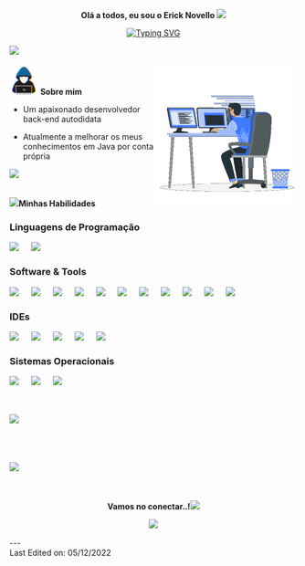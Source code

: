 <p align="center"><b>Olá a todos, eu sou o Erick Novello </b><img src="https://media.giphy.com/media/hvRJCLFzcasrR4ia7z/giphy.gif" width="30"></p>

<p align="center"><a href="https://git.io/typing-svg"><img src="https://readme-typing-svg.demolab.com?font=Fira+Code&pause=1000&width=435&lines=Fullstack+Java+Developer+at+QubIT;I+love+to+learn+new+technologies;Brazilian%2C+25+years+old;My+favorite+language+is+java" alt="Typing SVG" /></a></p>

<img src="https://user-images.githubusercontent.com/73097560/115834477-dbab4500-a447-11eb-908a-139a6edaec5c.gif"><br><br>
<a> <img align="right" src="https://github.com/0xAbdulKhalid/0xAbdulKhalid/raw/main/assets/mdImages/Right_Side.gif" width = 250px></a>
<a><img src = "https://github.com/0xAbdulKhalid/0xAbdulKhalid/raw/main/assets/mdImages/about_me.gif" width = 50px></a> **Sobre mim**


- Um apaixonado desenvolvedor back-end autodidata

- Atualmente a melhorar os meus conhecimentos em Java por conta própria
 
<img src="https://user-images.githubusercontent.com/73097560/115834477-dbab4500-a447-11eb-908a-139a6edaec5c.gif"><br><br>

<a><img src="https://media2.giphy.com/media/QssGEmpkyEOhBCb7e1/giphy.gif?cid=ecf05e47a0n3gi1bfqntqmob8g9aid1oyj2wr3ds3mg700bl&rid=giphy.gif" width ="50"></a>**Minhas Habilidades**

### Linguagens de Programação
<a><img src = "https://img.shields.io/badge/java-%23ED8B00.svg?style=Plastic&logo=java&logoColor=white"></a>
&emsp;
<a><img src = "https://img.shields.io/badge/kotlin-%237F52FF.svg?style=Plastic&logo=kotlin&logoColor=white"></a>
   
### Software & Tools
<a><img src = "https://img.shields.io/badge/spring-%236DB33F.svg?style=Plastic&logo=spring&logoColor=white"></a>
&emsp;
<a><img src = "https://img.shields.io/badge/Gradle-02303A.svg?style=Plastic&logo=Gradle&logoColor=white"></a>
&emsp;
<a><img src = "https://img.shields.io/badge/git-%23F05033.svg?style=Plastic&logo=git&logoColor=white"></a>
&emsp;
<a><img src = "https://img.shields.io/badge/github-%23121011.svg?style=Plastic&logo=github&logoColor=white"></a>
&emsp;
<a><img src = "https://img.shields.io/badge/docker-%230db7ed.svg?style=Plastic&logo=docker&logoColor=white"></a>
&emsp;
<a><img src = "https://img.shields.io/badge/Rabbitmq-FF6600?style=Plastic&logo=rabbitmq&logoColor=white"></a>
&emsp;
<a><img src = "https://img.shields.io/badge/JWT-black?style=Plastic&logo=JSON%20web%20tokens"></a>
&emsp;
<a><img src = "https://img.shields.io/badge/Postman-FF6C37?style=Plastic&logo=postman&logoColor=white"></a>
&emsp;
<a><img src = "https://img.shields.io/badge/Insomnia-black?style=Plastic&logo=insomnia&logoColor=5849BE"></a>
&emsp;
<a><img src = "https://img.shields.io/badge/Flutter-%2302569B.svg?style=Plastic&logo=Flutter&logoColor=white"></a>
&emsp;
<a><img src = "https://img.shields.io/badge/mysql-%2300f.svg?style=Plastic&logo=mysql&logoColor=white"></a>
&emsp;

### IDEs
<a><img src = "https://img.shields.io/badge/IntelliJIDEA-000000.svg?style=Plastic&logo=intellij-idea&logoColor=white"></a>
&emsp;
<a><img src = "https://img.shields.io/badge/Eclipse-FE7A16.svg?style=Plastic&logo=Eclipse&logoColor=white"></a>
&emsp;
<a><img src = "https://img.shields.io/badge/Visual%20Studio%20Code-0078d7.svg?style=Plastic&logo=visual-studio-code&logoColor=white"></a>
&emsp;
<a><img src = "https://img.shields.io/badge/Android%20Studio-3DDC84.svg?style=Plastic&logo=android-studio&logoColor=white"></a>
&emsp;
<a><img src = "https://img.shields.io/badge/Notepad++-90E59A.svg?style=Plastic&logo=notepad%2b%2b&logoColor=black"></a>

### Sistemas Operacionais
<a><img src = "https://img.shields.io/badge/Linux-FCC624?style=Plastic&logo=linux&logoColor=black"></a>
&emsp;
<a><img src = "https://img.shields.io/badge/Linux%20Mint-87CF3E?style=Plastic&logo=Linux%20Mint&logoColor=white"></a>
&emsp;
<a><img src = "https://img.shields.io/badge/Windows-0078D6?style=Plastic&logo=windows&logoColor=white"></a>
  
<br><br>
<img src="https://user-images.githubusercontent.com/73097560/115834477-dbab4500-a447-11eb-908a-139a6edaec5c.gif"><br><br>  

<br><br>
<img src="https://user-images.githubusercontent.com/73097560/115834477-dbab4500-a447-11eb-908a-139a6edaec5c.gif"><br><br>
<br>

<p align="center"><b> Vamos no conectar..!</b><img src="https://gifs.eco.br/wp-content/uploads/2022/07/gifs-de-aperto-de-mao-14.gif" width ="80"></p>

<p align="center">
<a href="https://www.linkedin.com/in/leonardo-correa-guedes/"><img src = "https://img.shields.io/badge/linkedin-%230077B5.svg?style=Plastic&logo=linkedin&logoColor=white"></picture></a>
</p>
---

<br>
Last Edited on: 05/12/2022
